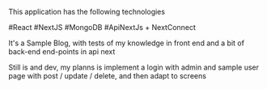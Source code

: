 This application has the following technologies

#React
#NextJS
#MongoDB
#ApiNextJs + NextConnect

It's a Sample Blog, with tests of my knowledge in front end and a bit of back-end end-points in api next

Still is and dev, my planns is implement a login with admin and sample user page with post / update / delete, and then adapt to screens
